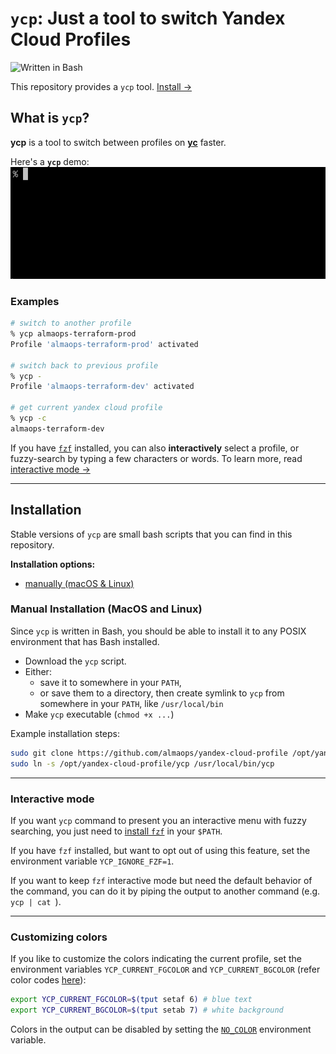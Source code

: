 # `ycp`: Just a tool to switch Yandex Cloud Profiles

![Written in Bash](https://img.shields.io/badge/written%20in-bash-ff69b4.svg)

This repository provides a `ycp` tool. [Install &rarr;](#installation)

## What is `ycp`?

**ycp** is a tool to switch between profiles on [**yc**](https://cloud.yandex.ru/en/docs/cli/quickstart) faster.<br/>

Here's a **`ycp`** demo:
![ycp demo GIF](img/ycp-demo.gif)

### Examples

```sh
# switch to another profile
% ycp almaops-terraform-prod
Profile 'almaops-terraform-prod' activated

# switch back to previous profile
% ycp -
Profile 'almaops-terraform-dev' activated

# get current yandex cloud profile
% ycp -c
almaops-terraform-dev
```

If you have [`fzf`](https://github.com/junegunn/fzf) installed, you
can also **interactively** select a profile, or fuzzy-search by typing
a few characters or words. To learn more, read [interactive mode
&rarr;](#interactive-mode)

-----

## Installation

Stable versions of `ycp` are small bash scripts that you can find in this repository.

**Installation options:**

- [manually (macOS & Linux)](#manual-installation-macos-and-linux)

### Manual Installation (MacOS and Linux)

Since `ycp` is written in Bash, you should be able to install it to any POSIX
environment that has Bash installed.

- Download the `ycp` script.
- Either:
  - save it to somewhere in your `PATH`,
  - or save them to a directory, then create symlink to `ycp` from
    somewhere in your `PATH`, like `/usr/local/bin`
- Make `ycp` executable (`chmod +x ...`)

Example installation steps:

``` bash
sudo git clone https://github.com/almaops/yandex-cloud-profile /opt/yandex-cloud-profile
sudo ln -s /opt/yandex-cloud-profile/ycp /usr/local/bin/ycp
```

-----

### Interactive mode

If you want `ycp` command to present you an interactive menu with fuzzy searching,
you just need to [install `fzf`](https://github.com/junegunn/fzf) in your `$PATH`.

If you have `fzf` installed, but want to opt out of using this feature, set the
environment variable `YCP_IGNORE_FZF=1`.

If you want to keep `fzf` interactive mode but need the default behavior of the
command, you can do it by piping the output to another command (e.g. `ycp | cat `).

-----

### Customizing colors

If you like to customize the colors indicating the current profile,
set the environment variables `YCP_CURRENT_FGCOLOR` and 
`YCP_CURRENT_BGCOLOR` (refer color codes
[here](https://linux.101hacks.com/ps1-examples/prompt-color-using-tput/)):

```sh
export YCP_CURRENT_FGCOLOR=$(tput setaf 6) # blue text
export YCP_CURRENT_BGCOLOR=$(tput setab 7) # white background
```

Colors in the output can be disabled by setting the
[`NO_COLOR`](https://no-color.org/) environment variable.
